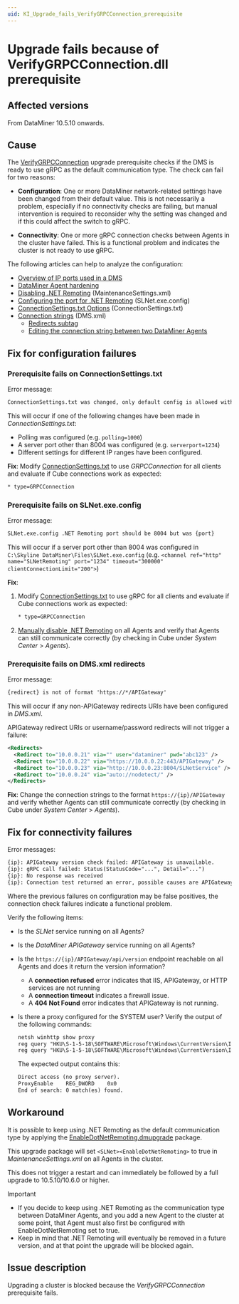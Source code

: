 ```yaml
---
uid: KI_Upgrade_fails_VerifyGRPCConnection_prerequisite
---
```


# Upgrade fails because of VerifyGRPCConnection.dll prerequisite

## Affected versions

From DataMiner 10.5.10 onwards.<!-- RN 43506 -->

## Cause

The [VerifyGRPCConnection](xref:VerifyGRPCConnectiondmupgrade) upgrade prerequisite checks if the DMS is ready to use gRPC as the default communication type. The check can fail for two reasons:

- **Configuration**: One or more DataMiner network-related settings have been changed from their default value. This is not necessarily a problem, especially if no connectivity checks are failing, but manual intervention is required to reconsider why the setting was changed and if this could affect the switch to gRPC.

- **Connectivity**: One or more gRPC connection checks between Agents in the cluster have failed. This is a functional problem and indicates the cluster is not ready to use gRPC.

The following articles can help to analyze the configuration:

- [Overview of IP ports used in a DMS](xref:Configuring_the_IP_network_ports#overview-of-ip-ports-used-in-a-dms)
- [DataMiner Agent hardening](xref:DataMiner_hardening_guide#dataminer-agent-hardening)
- [Disabling .NET Remoting](xref:Configuration_of_DataMiner_processes#disabling-net-remoting) (MaintenanceSettings.xml)
- [Configuring the port for .NET Remoting](xref:Configuration_of_DataMiner_processes#configuring-the-port-for-net-remoting) (SLNet.exe.config)
- [ConnectionSettings.txt Options](xref:ConnectionSettings_txt#connectionsettingstxt-options) (ConnectionSettings.txt)
- [Connection strings](xref:Connection_strings) (DMS.xml)
  - [Redirects subtag](xref:DMS_xml#redirects-subtag)
  - [Editing the connection string between two DataMiner Agents](xref:SLNetClientTest_editing_connection_string)

## Fix for configuration failures

### Prerequisite fails on ConnectionSettings.txt

Error message:

```txt
ConnectionSettings.txt was changed, only default config is allowed without MaintenanceSetting flag
```

This will occur if one of the following changes have been made in *ConnectionSettings.txt*:

- Polling was configured (e.g. `polling=1000`)
- A server port other than 8004 was configured (e.g. `serverport=1234`)
- Different settings for different IP ranges have been configured.

**Fix**: Modify [ConnectionSettings.txt](xref:ConnectionSettings_txt#connectionsettingstxt-options) to use *GRPCConnection* for all clients and evaluate if Cube connections work as expected:

```txt
* type=GRPCConnection
```

### Prerequisite fails on SLNet.exe.config

Error message:

```txt
SLNet.exe.config .NET Remoting port should be 8004 but was {port}
```

This will occur if a server port other than 8004 was configured in `C:\Skyline DataMiner\Files\SLNet.exe.config` (e.g. `<channel ref="http" name="SLNetRemoting" port="1234" timeout="300000" clientConnectionLimit="200">`)

**Fix**:

1. Modify [ConnectionSettings.txt](xref:ConnectionSettings_txt#connectionsettingstxt-options) to use gRPC for all clients and evaluate if Cube connections work as expected:

   ```txt
   * type=GRPCConnection
   ```

1. [Manually disable .NET Remoting](xref:Configuration_of_DataMiner_processes#disabling-net-remoting) on all Agents and verify that Agents can still communicate correctly (by checking in Cube under *System Center* > *Agents*).

### Prerequisite fails on DMS.xml redirects

Error message:

```txt
{redirect} is not of format 'https://*/APIGateway'
```

This will occur if any non-APIGateway redirects URIs have been configured in *DMS.xml*.

APIGateway redirect URIs or username/password redirects will not trigger a failure:

```xml
<Redirects>
  <Redirect to="10.0.0.21" via="" user="dataminer" pwd="abc123" />     <!-- OK -->
  <Redirect to="10.0.0.22" via="https://10.0.0.22:443/APIGateway" />   <!-- OK -->
  <Redirect to="10.0.0.23" via="http://10.0.0.23:8004/SLNetService" /> <!-- fail -->
  <Redirect to="10.0.0.24" via="auto://nodetect/" />                   <!-- fail -->
</Redirects>
```

**Fix**: Change the connection strings to the format `https://{ip}/APIGateway` and verify whether Agents can still communicate correctly (by checking in Cube under *System Center* > *Agents*).

## Fix for connectivity failures

Error messages:

```txt
{ip}: APIGateway version check failed: APIGateway is unavailable.
{ip}: gRPC call failed: Status(StatusCode="...", Detail="...")
{ip}: No response was received
{ip}: Connection test returned an error, possible causes are APIGateway not running or port 443 is closed
```

Where the previous failures on configuration may be false positives, the connection check failures indicate a functional problem.

Verify the following items:

- Is the *SLNet* service running on all Agents?

- Is the *DataMiner APIGateway* service running on all Agents?

- Is the `https://{ip}/APIGateway/api/version` endpoint reachable on all Agents and does it return the version information?

  - A **connection refused** error indicates that IIS, APIGateway, or HTTP services are not running
  - A **connection timeout** indicates a firewall issue.
  - A **404 Not Found** error indicates that APIGateway is not running.

- Is there a proxy configured for the SYSTEM user? Verify the output of the following commands:

  ```txt
  netsh winhttp show proxy
  reg query "HKU\S-1-5-18\SOFTWARE\Microsoft\Windows\CurrentVersion\Internet Settings" /f Proxy
  reg query "HKU\S-1-5-18\SOFTWARE\Microsoft\Windows\CurrentVersion\Internet Settings" /f AutoConfigURL
  ```

  The expected output contains this:

  ```txt
  Direct access (no proxy server).
  ProxyEnable    REG_DWORD    0x0
  End of search: 0 match(es) found.
  ```

## Workaround

It is possible to keep using .NET Remoting as the default communication type by applying the [EnableDotNetRemoting.dmupgrade](https://community.dataminer.services/download/enabledotnetremoting-dmupgrade/) package.

This upgrade package will set `<SLNet><EnableDotNetRemoting>` to true in *MaintenanceSettings.xml* on all Agents in the cluster.

This does not trigger a restart and can immediately be followed by a full upgrade to 10.5.10/10.6.0 or higher.

> [!IMPORTANT]
>
> - If you decide to keep using .NET Remoting as the communication type between DataMiner Agents, and you add a new Agent to the cluster at some point, that Agent must also first be configured with EnableDotNetRemoting set to true.
> - Keep in mind that .NET Remoting will eventually be removed in a future version, and at that point the upgrade will be blocked again.

## Issue description

Upgrading a cluster is blocked because the *VerifyGRPCConnection* prerequisite fails.

